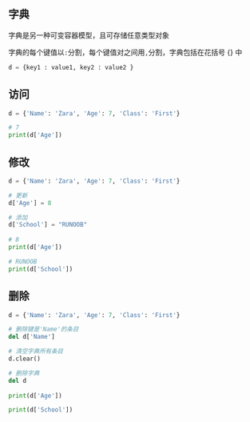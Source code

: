 <!--
 * @Description: 
 * @Version: 1.0
 * @Author: DaLao
 * @Email: dalao_li@163.com
 * @Date: 2021-12-02 23:02:30
 * @LastEditors: DaLao
 * @LastEditTime: 2021-12-04 01:48:49
-->

## 字典

字典是另一种可变容器模型，且可存储任意类型对象

字典的每个键值以`:`分割，每个键值对之间用`,`分割，字典包括在花括号 {} 中

```py
d = {key1 : value1, key2 : value2 }
```

## 访问

```py
d = {'Name': 'Zara', 'Age': 7, 'Class': 'First'}

# 7
print(d['Age'])
```
## 修改

```py
d = {'Name': 'Zara', 'Age': 7, 'Class': 'First'}

# 更新
d['Age'] = 8

# 添加
d['School'] = "RUNOOB" 
 
# 8
print(d['Age'])

# RUNOOB
print(d['School'])
```
## 删除

```py
d = {'Name': 'Zara', 'Age': 7, 'Class': 'First'}

# 删除键是'Name'的条目
del d['Name']

# 清空字典所有条目
d.clear()

# 删除字典
del d         
 
print(d['Age'])

print(d['School'])
```
